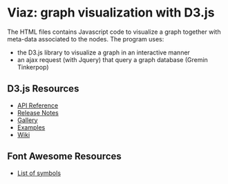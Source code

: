 # Viaz: graph visualization with D3.js

The HTML files contains Javascript code to visualize a graph together with meta-data associated to the nodes. The program uses:
* the D3.js library to visualize a graph in an interactive manner
* an ajax request (with Jquery) that query a graph database (Gremin Tinkerpop)


## D3.js Resources

* [API Reference](https://github.com/d3/d3/blob/master/API.md)
* [Release Notes](https://github.com/d3/d3/releases)
* [Gallery](https://github.com/d3/d3/wiki/Gallery)
* [Examples](http://bl.ocks.org/mbostock)
* [Wiki](https://github.com/d3/d3/wiki)

## Font Awesome Resources

* [List of symbols](http://fontawesome.io/cheatsheet/)

